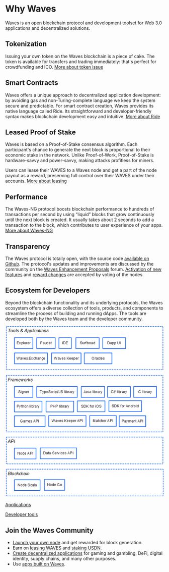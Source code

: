 # Why Waves

Waves is an open blockchain protocol and development toolset for Web 3.0 applications and decentralized solutions.

## Tokenization

Issuing your own token on the Waves blockchain is a piece of cake. The token is available for transfers and trading immediately: that's perfect for crowdfunding and ICO. [More about token issue](/en/building-apps/how-to/assets/issue)

## Smart Contracts

Waves offers a unique approach to decentralized application development: by avoiding gas and non-Turing-complete language we keep the system secure and predictable. For smart contract creation, Waves provides its native language called Ride. Its straightforward and developer-friendly syntax makes blockchain development easy and intuitive. [More about Ride](/en/ride/getting-started)

## Leased Proof of Stake

Waves is based on a Proof-of-Stake consensus algorithm. Each participant's chance to generate the next block is proportional to their economic stake in the network. Unlike Proof-of-Work, Proof-of-Stake is hardware-savvy and power-savvy, making attacks profitless for miners.

Users can lease their WAVES to a Waves node and get a part of the node payout as a reward, preserving full control over their WAVES under their accounts. [More about leasing](/en/blockchain/leasing)

## Performance

The Waves-NG protocol boosts blockchain performance to hundreds of transactions per second by using “liquid” blocks that grow continuously until the next block is created. It usually takes about 2 seconds to add a transaction to the block, which contributes to user experience of your apps. [More about Waves-NG](/en/blockchain/waves-protocol/waves-ng-protocol)

## Transparency

The Waves protocol is totally open, with the source code [available on Github](https://github.com/wavesplatform). The protocol's updates and improvements are discussed by the community on the [Waves Enhancement Proposals](https://forum.waves.tech/c/waves-improvment-proposals/23) forum. [Activation of new features](/en/waves-node/features/) and [reward changes](/en/blockchain/mining/mining-reward) are accepted by voting of the nodes.

## Ecosystem for Developers

Beyond the blockchain functionality and its underlying protocols, the Waves ecosystem offers a diverse collection of tools, products, and components to streamline the process of building and running dApps. The tools are developed both by the Waves team and the developer community.

![](./_assets/ecosystem.png)

[Applications](/en/ecosystem/)

[Developer tools](/en/building-apps/smart-contracts/tools/)

<!-- ## Sponsoring

Application developers can pay fees for dApp script calls of their users and decrease the entry threshold for them (for example, offer a free trial). [More] (/ en/blockchain/waves-protocol/sponsored-fee) -->

## Join the Waves Community

* [Launch your own node](/en/waves-node/) and get rewarded for block generation.
* Earn on [leasing WAVES](/en/blockchain/leasing) and [staking USDN](https://waves.exchange/investments/staking/USDN).
* [Create decentralized applications](/en/building-apps/) for gaming and gambling, DeFi, digital identity, supply chains, and many other purposes.
* Use [apps built on Waves](/en/ecosystem/).
